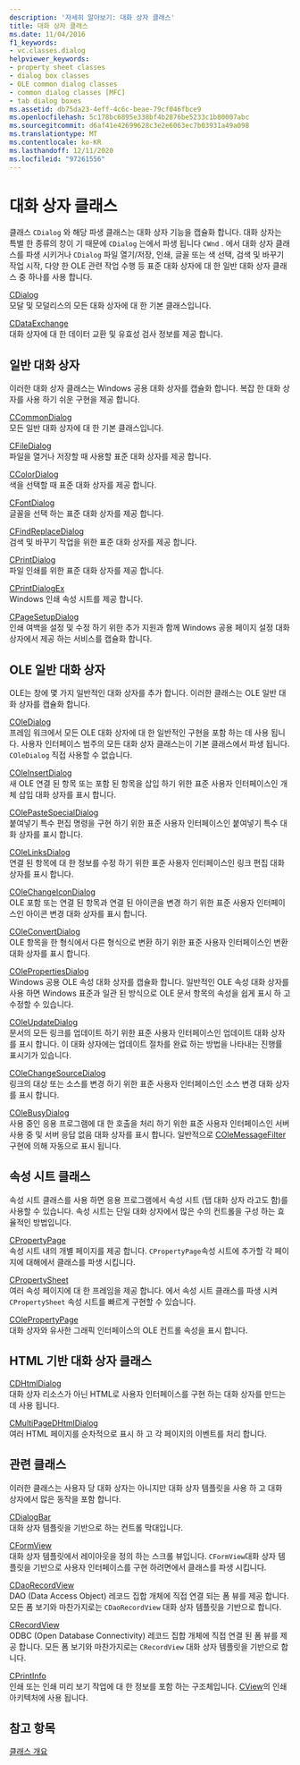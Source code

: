 ```yaml
---
description: '자세히 알아보기: 대화 상자 클래스'
title: 대화 상자 클래스
ms.date: 11/04/2016
f1_keywords:
- vc.classes.dialog
helpviewer_keywords:
- property sheet classes
- dialog box classes
- OLE common dialog classes
- common dialog classes [MFC]
- tab dialog boxes
ms.assetid: db75da23-4eff-4c6c-beae-79cf046fbce9
ms.openlocfilehash: 5c178bc6895e338bf4b2876be5233c1b80007abc
ms.sourcegitcommit: d6af41e42699628c3e2e6063ec7b03931a49a098
ms.translationtype: MT
ms.contentlocale: ko-KR
ms.lasthandoff: 12/11/2020
ms.locfileid: "97261556"
---
```

# <a name="dialog-box-classes"></a>대화 상자 클래스

클래스 `CDialog` 와 해당 파생 클래스는 대화 상자 기능을 캡슐화 합니다. 대화 상자는 특별 한 종류의 창이 기 때문에 `CDialog` 는에서 파생 됩니다 `CWnd` . 에서 대화 상자 클래스를 파생 시키거나 `CDialog` 파일 열기/저장, 인쇄, 글꼴 또는 색 선택, 검색 및 바꾸기 작업 시작, 다양 한 OLE 관련 작업 수행 등 표준 대화 상자에 대 한 일반 대화 상자 클래스 중 하나를 사용 합니다.

[CDialog](reference/cdialog-class.md)<br/>
모달 및 모덜리스의 모든 대화 상자에 대 한 기본 클래스입니다.

[CDataExchange](reference/cdataexchange-class.md)<br/>
대화 상자에 대 한 데이터 교환 및 유효성 검사 정보를 제공 합니다.

## <a name="common-dialogs"></a>일반 대화 상자

이러한 대화 상자 클래스는 Windows 공용 대화 상자를 캡슐화 합니다. 복잡 한 대화 상자를 사용 하기 쉬운 구현을 제공 합니다.

[CCommonDialog](reference/ccommondialog-class.md)<br/>
모든 일반 대화 상자에 대 한 기본 클래스입니다.

[CFileDialog](reference/cfiledialog-class.md)<br/>
파일을 열거나 저장할 때 사용할 표준 대화 상자를 제공 합니다.

[CColorDialog](reference/ccolordialog-class.md)<br/>
색을 선택할 때 표준 대화 상자를 제공 합니다.

[CFontDialog](reference/cfontdialog-class.md)<br/>
글꼴을 선택 하는 표준 대화 상자를 제공 합니다.

[CFindReplaceDialog](reference/cfindreplacedialog-class.md)<br/>
검색 및 바꾸기 작업을 위한 표준 대화 상자를 제공 합니다.

[CPrintDialog](reference/cprintdialog-class.md)<br/>
파일 인쇄를 위한 표준 대화 상자를 제공 합니다.

[CPrintDialogEx](reference/cprintdialogex-class.md)<br/>
Windows 인쇄 속성 시트를 제공 합니다.

[CPageSetupDialog](reference/cpagesetupdialog-class.md)<br/>
인쇄 여백을 설정 및 수정 하기 위한 추가 지원과 함께 Windows 공용 페이지 설정 대화 상자에서 제공 하는 서비스를 캡슐화 합니다.

## <a name="ole-common-dialogs"></a>OLE 일반 대화 상자

OLE는 창에 몇 가지 일반적인 대화 상자를 추가 합니다. 이러한 클래스는 OLE 일반 대화 상자를 캡슐화 합니다.

[COleDialog](reference/coledialog-class.md)<br/>
프레임 워크에서 모든 OLE 대화 상자에 대 한 일반적인 구현을 포함 하는 데 사용 됩니다. 사용자 인터페이스 범주의 모든 대화 상자 클래스는이 기본 클래스에서 파생 됩니다. `COleDialog` 직접 사용할 수 없습니다.

[COleInsertDialog](reference/coleinsertdialog-class.md)<br/>
새 OLE 연결 된 항목 또는 포함 된 항목을 삽입 하기 위한 표준 사용자 인터페이스인 개체 삽입 대화 상자를 표시 합니다.

[COlePasteSpecialDialog](reference/colepastespecialdialog-class.md)<br/>
붙여넣기 특수 편집 명령을 구현 하기 위한 표준 사용자 인터페이스인 붙여넣기 특수 대화 상자를 표시 합니다.

[COleLinksDialog](reference/colelinksdialog-class.md)<br/>
연결 된 항목에 대 한 정보를 수정 하기 위한 표준 사용자 인터페이스인 링크 편집 대화 상자를 표시 합니다.

[COleChangeIconDialog](reference/colechangeicondialog-class.md)<br/>
OLE 포함 또는 연결 된 항목과 연결 된 아이콘을 변경 하기 위한 표준 사용자 인터페이스인 아이콘 변경 대화 상자를 표시 합니다.

[COleConvertDialog](reference/coleconvertdialog-class.md)<br/>
OLE 항목을 한 형식에서 다른 형식으로 변환 하기 위한 표준 사용자 인터페이스인 변환 대화 상자를 표시 합니다.

[COlePropertiesDialog](reference/colepropertiesdialog-class.md)<br/>
Windows 공용 OLE 속성 대화 상자를 캡슐화 합니다. 일반적인 OLE 속성 대화 상자를 사용 하면 Windows 표준과 일관 된 방식으로 OLE 문서 항목의 속성을 쉽게 표시 하 고 수정할 수 있습니다.

[COleUpdateDialog](reference/coleupdatedialog-class.md)<br/>
문서의 모든 링크를 업데이트 하기 위한 표준 사용자 인터페이스인 업데이트 대화 상자를 표시 합니다. 이 대화 상자에는 업데이트 절차를 완료 하는 방법을 나타내는 진행률 표시기가 있습니다.

[COleChangeSourceDialog](reference/colechangesourcedialog-class.md)<br/>
링크의 대상 또는 소스를 변경 하기 위한 표준 사용자 인터페이스인 소스 변경 대화 상자를 표시 합니다.

[COleBusyDialog](reference/colebusydialog-class.md)<br/>
사용 중인 응용 프로그램에 대 한 호출을 처리 하기 위한 표준 사용자 인터페이스인 서버 사용 중 및 서버 응답 없음 대화 상자를 표시 합니다. 일반적으로 [COleMessageFilter](reference/colemessagefilter-class.md) 구현에 의해 자동으로 표시 됩니다.

## <a name="property-sheet-classes"></a>속성 시트 클래스

속성 시트 클래스를 사용 하면 응용 프로그램에서 속성 시트 (탭 대화 상자 라고도 함)를 사용할 수 있습니다. 속성 시트는 단일 대화 상자에서 많은 수의 컨트롤을 구성 하는 효율적인 방법입니다.

[CPropertyPage](reference/cpropertypage-class.md)<br/>
속성 시트 내의 개별 페이지를 제공 합니다. `CPropertyPage`속성 시트에 추가할 각 페이지에 대해에서 클래스를 파생 시킵니다.

[CPropertySheet](reference/cpropertysheet-class.md)<br/>
여러 속성 페이지에 대 한 프레임을 제공 합니다. 에서 속성 시트 클래스를 파생 시켜 `CPropertySheet` 속성 시트를 빠르게 구현할 수 있습니다.

[COlePropertyPage](reference/colepropertypage-class.md)<br/>
대화 상자와 유사한 그래픽 인터페이스의 OLE 컨트롤 속성을 표시 합니다.

## <a name="html-based-dialog-classes"></a>HTML 기반 대화 상자 클래스

[CDHtmlDialog](reference/cdhtmldialog-class.md)<br/>
대화 상자 리소스가 아닌 HTML로 사용자 인터페이스를 구현 하는 대화 상자를 만드는 데 사용 됩니다.

[CMultiPageDHtmlDialog](reference/cmultipagedhtmldialog-class.md)<br/>
여러 HTML 페이지를 순차적으로 표시 하 고 각 페이지의 이벤트를 처리 합니다.

## <a name="related-classes"></a>관련 클래스

이러한 클래스는 사용자 당 대화 상자는 아니지만 대화 상자 템플릿을 사용 하 고 대화 상자에서 많은 동작을 포함 합니다.

[CDialogBar](reference/cdialogbar-class.md)<br/>
대화 상자 템플릿을 기반으로 하는 컨트롤 막대입니다.

[CFormView](reference/cformview-class.md)<br/>
대화 상자 템플릿에서 레이아웃을 정의 하는 스크롤 뷰입니다. `CFormView`대화 상자 템플릿을 기반으로 사용자 인터페이스를 구현 하려면에서 클래스를 파생 시킵니다.

[CDaoRecordView](reference/cdaorecordview-class.md)<br/>
DAO (Data Access Object) 레코드 집합 개체에 직접 연결 되는 폼 뷰를 제공 합니다. 모든 폼 보기와 마찬가지로는 `CDaoRecordView` 대화 상자 템플릿을 기반으로 합니다.

[CRecordView](reference/crecordview-class.md)<br/>
ODBC (Open Database Connectivity) 레코드 집합 개체에 직접 연결 된 폼 뷰를 제공 합니다. 모든 폼 보기와 마찬가지로는 `CRecordView` 대화 상자 템플릿을 기반으로 합니다.

[CPrintInfo](reference/cprintinfo-structure.md)<br/>
인쇄 또는 인쇄 미리 보기 작업에 대 한 정보를 포함 하는 구조체입니다. [CView](reference/cview-class.md)의 인쇄 아키텍처에 사용 됩니다.

## <a name="see-also"></a>참고 항목

[클래스 개요](class-library-overview.md)
